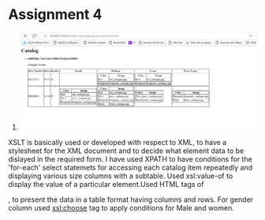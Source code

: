 # Assignment 4


1. ![Displaying Catalog in the required format](../assignments/assignment-4.png)

XSLT is basically used or developed with respect to XML, to have a stylesheet for the XML document and to decide what element data to be dislayed in the required form.
I have used XPATH to have conditions for the 'for-each' select statemets for accessing each catalog item repeatedly and displaying various size columns with a subtable.
Used xsl:value-of to display the value of a particular element.Used HTML tags of <table>,<tr> to present the data in a table format having columns and rows. For gender column used <xsl:choose> tag to apply conditions for Male and women.